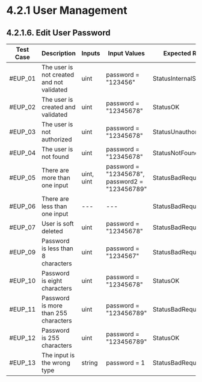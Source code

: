 # 4.2.1 User Management

## 4.2.1.6. Edit User Password

| **Test Case** | **Description** | **Inputs**     | **Input Values**                                                                            | **Expected Results**             | **Pass/Fail/Untested** |
|---------------------------------------|------|----------|---------------------------------------------------------------------------------------------------|--------------------------------------|------------------------|
| #EUP_01                   | The user is not created and not validated | uint | password = "123456" | StatusInternalServerError |  Untested|
| #EUP_02 | The user is created and validated | uint | password = "12345678" | StatusOK |  Untested|
| #EUP_03 | The user is not authorized | uint | password = "12345678" | StatusUnauthorized |  Untested|
| #EUP_04 | The user is not found | uint | password = "12345678" | StatusNotFound |  Untested|
| #EUP_05 | There are more than one input | uint, uint | password = "12345678", password2 = "123456789" | StatusBadRequest |  Untested|
| #EUP_06 | There are less than one input | --- | --- | StatusBadRequest |  Untested|
| #EUP_07 | User is soft deleted | uint | password = "12345678" | StatusBadRequest |  Untested|
| #EUP_09 | Password is less than 8 characters | uint | password = "1234567" | StatusBadRequest |  Untested|
| #EUP_10 | Password is eight characters | uint | password = "12345678" | StatusOK |  Untested|
| #EUP_11 | Password is more than 255 characters | uint | password = "123456789" | StatusBadRequest |  Untested|
| #EUP_12 | Password is 255 characters | uint | password = "123456789" | StatusOK |  Untested|
| #EUP_13 | The input is the wrong type | string | password = 1 | StatusBadRequest |  Untested|
